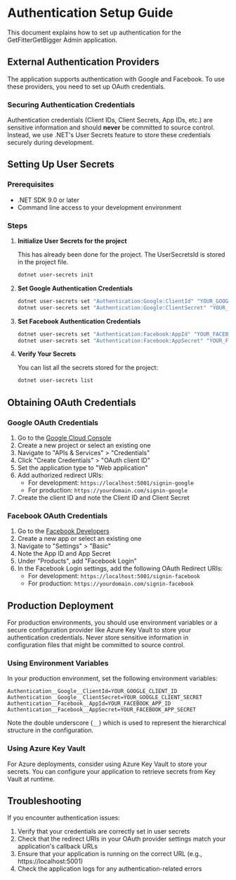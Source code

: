 # Authentication Setup Guide

This document explains how to set up authentication for the GetFitterGetBigger Admin application.

## External Authentication Providers

The application supports authentication with Google and Facebook. To use these providers, you need to set up OAuth credentials.

### Securing Authentication Credentials

Authentication credentials (Client IDs, Client Secrets, App IDs, etc.) are sensitive information and should **never** be committed to source control. Instead, we use .NET's User Secrets feature to store these credentials securely during development.

## Setting Up User Secrets

### Prerequisites

- .NET SDK 9.0 or later
- Command line access to your development environment

### Steps

1. **Initialize User Secrets for the project**

   This has already been done for the project. The UserSecretsId is stored in the project file.

   ```bash
   dotnet user-secrets init
   ```

2. **Set Google Authentication Credentials**

   ```bash
   dotnet user-secrets set "Authentication:Google:ClientId" "YOUR_GOOGLE_CLIENT_ID"
   dotnet user-secrets set "Authentication:Google:ClientSecret" "YOUR_GOOGLE_CLIENT_SECRET"
   ```

3. **Set Facebook Authentication Credentials**

   ```bash
   dotnet user-secrets set "Authentication:Facebook:AppId" "YOUR_FACEBOOK_APP_ID"
   dotnet user-secrets set "Authentication:Facebook:AppSecret" "YOUR_FACEBOOK_APP_SECRET"
   ```

4. **Verify Your Secrets**

   You can list all the secrets stored for the project:

   ```bash
   dotnet user-secrets list
   ```

## Obtaining OAuth Credentials

### Google OAuth Credentials

1. Go to the [Google Cloud Console](https://console.cloud.google.com/)
2. Create a new project or select an existing one
3. Navigate to "APIs & Services" > "Credentials"
4. Click "Create Credentials" > "OAuth client ID"
5. Set the application type to "Web application"
6. Add authorized redirect URIs:
   - For development: `https://localhost:5001/signin-google`
   - For production: `https://yourdomain.com/signin-google`
7. Create the client ID and note the Client ID and Client Secret

### Facebook OAuth Credentials

1. Go to the [Facebook Developers](https://developers.facebook.com/)
2. Create a new app or select an existing one
3. Navigate to "Settings" > "Basic"
4. Note the App ID and App Secret
5. Under "Products", add "Facebook Login"
6. In the Facebook Login settings, add the following OAuth Redirect URIs:
   - For development: `https://localhost:5001/signin-facebook`
   - For production: `https://yourdomain.com/signin-facebook`

## Production Deployment

For production environments, you should use environment variables or a secure configuration provider like Azure Key Vault to store your authentication credentials. Never store sensitive information in configuration files that might be committed to source control.

### Using Environment Variables

In your production environment, set the following environment variables:

```
Authentication__Google__ClientId=YOUR_GOOGLE_CLIENT_ID
Authentication__Google__ClientSecret=YOUR_GOOGLE_CLIENT_SECRET
Authentication__Facebook__AppId=YOUR_FACEBOOK_APP_ID
Authentication__Facebook__AppSecret=YOUR_FACEBOOK_APP_SECRET
```

Note the double underscore (`__`) which is used to represent the hierarchical structure in the configuration.

### Using Azure Key Vault

For Azure deployments, consider using Azure Key Vault to store your secrets. You can configure your application to retrieve secrets from Key Vault at runtime.

## Troubleshooting

If you encounter authentication issues:

1. Verify that your credentials are correctly set in user secrets
2. Check that the redirect URIs in your OAuth provider settings match your application's callback URLs
3. Ensure that your application is running on the correct URL (e.g., https://localhost:5001)
4. Check the application logs for any authentication-related errors
